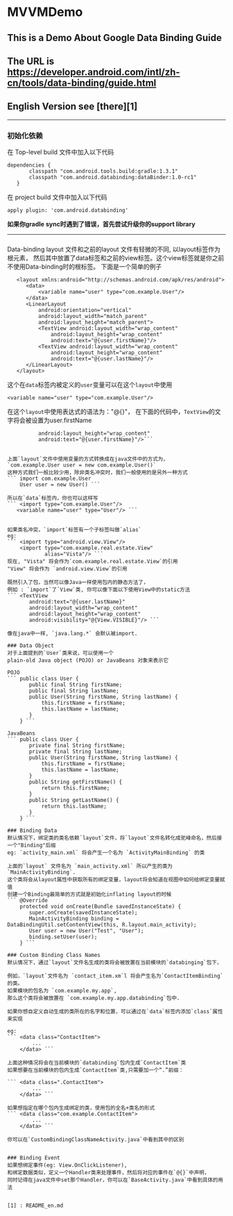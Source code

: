 # MVVMDemo
## This is a Demo About Google Data Binding Guide
## The URL is https://developer.android.com/intl/zh-cn/tools/data-binding/guide.html
## English Version see [there][1]
---

### 初始化依赖

在 Top-level build 文件中加入以下代码

    dependencies {
           classpath "com.android.tools.build:gradle:1.3.1"
           classpath "com.android.databinding:dataBinder:1.0-rc1"
       }

在 project build 文件中加入以下代码

    apply plugin: 'com.android.databinding'

**如果你gradle sync时遇到了错误，首先尝试升级你的support library**

---

###
Data-binding layout 文件和之前的layout 文件有轻微的不同, 以layout标签作为根元素，
然后其中放置了data标签和之前的view标签。这个view标签就是你之前不使用Data-binding时的根标签。
下面是一个简单的例子
```<?xml version="1.0" encoding="utf-8"?>
   <layout xmlns:android="http://schemas.android.com/apk/res/android">
      <data>
          <variable name="user" type="com.example.User"/>
      </data>
      <LinearLayout
          android:orientation="vertical"
          android:layout_width="match_parent"
          android:layout_height="match_parent">
          <TextView android:layout_width="wrap_content"
              android:layout_height="wrap_content"
              android:text="@{user.firstName}"/>
          <TextView android:layout_width="wrap_content"
              android:layout_height="wrap_content"
              android:text="@{user.lastName}"/>
      </LinearLayout>
   </layout>
```
这个在`data`标签内被定义的`user`变量可以在这个`layout`中使用

```<variable name="user" type="com.example.User"/>```

在这个`layout`中使用表达式的语法为："@{}"，
在下面的代码中，`TextView`的文字将会被设置为user.firstName

```<TextView android:layout_width="wrap_content"
          android:layout_height="wrap_content"
          android:text="@{user.firstName}"/>```


上面`layout`文件中使用变量的方式转换成在java文件中的方式为，
`com.example.User user = new com.example.User()`
这种方式我们一般比较少用，除非类名冲突时，我们一般使用的是另外一种方式
``` import com.example.User
    User user = new User() ```

所以在`data`标签内，你也可以这样写
``` <import type="com.example.User"/>
   <variable name="user" type="User"/> ```


如果类名冲突，`import`标签有一个子标签叫做`alias`
eg:
``` <import type="android.view.View"/>
    <import type="com.example.real.estate.View"
            alias="Vista"/> ```
现在, "Vista" 将会作为`com.example.real.estate.View`的引用
"View" 将会作为 `android.view.View`的引用

既然引入了包，当然可以像Java一样使用包内的静态方法了，
例如 : `import`了`View`类, 你可以像下面以下使用View中的static方法
``` <TextView
       android:text="@{user.lastName}"
       android:layout_width="wrap_content"
       android:layout_height="wrap_content"
       android:visibility="@{View.VISIBLE}"/> ```

像在java中一样, `java.lang.*` 会默认被import.

### Data Object
对于上面提到的`User`类来说，可以使用一个
plain-old Java object (POJO) or JavaBeans 对象来表示它

POJO
``` public class User {
       public final String firstName;
       public final String lastName;
       public User(String firstName, String lastName) {
           this.firstName = firstName;
           this.lastName = lastName;
       }
    } ```

JavaBeans
``` public class User {
       private final String firstName;
       private final String lastName;
       public User(String firstName, String lastName) {
           this.firstName = firstName;
           this.lastName = lastName;
       }
       public String getFirstName() {
           return this.firstName;
       }
       public String getLastName() {
           return this.lastName;
       }
    } ```

### Binding Data
默认情况下，绑定类的类名依赖`layout`文件，将`layout`文件名转化成驼峰命名，然后接一个"Binding"后缀
eg: `activity_main.xml` 将会产生一个名为 `ActivityMainBinding` 的类

上面的`layout` 文件名为 `main_activity.xml` 所以产生的类为 `MainActivityBinding`.
这个类将会从layout属性中获取所有的绑定变量，layout将会知道在视图中如何给绑定变量赋值
创建一个Binding最简单的方式就是初始化inflating layout的时候
``` @Override
    protected void onCreate(Bundle savedInstanceState) {
       super.onCreate(savedInstanceState);
       MainActivityBinding binding = DataBindingUtil.setContentView(this, R.layout.main_activity);
       User user = new User("Test", "User");
       binding.setUser(user);
    } ```

### Custom Binding Class Names
默认情况下，通过`layout`文件名生成的类将会被放置在当前模块的`databinging`包下，

例如，`layout`文件名为 `contact_item.xm`l 将会产生名为`ContactItemBinding`的类。
如果模块的包名为 `com.example.my.app`,
那么这个类将会被放置在 `com.example.my.app.databinding`包中.

如果你想自定义自动生成的类所在的名字和位置，可以通过在`data`标签内添加`class`属性来实现

eg:
``` <data class="ContactItem">
        ...
    </data> ```

上面这种情况将会在当前模块的`databinding`包内生成`ContactItem`类
如果想要在当前模块的包内生成`ContactItem`类,只需要加一个“.”前缀：

``` <data class=".ContactItem">
        ...
    </data> ```

如果想指定在哪个包内生成绑定的类，使用包的全名+类名的形式
``` <data class="com.example.ContactItem">
        ...
    </data> ```

你可以在`CustomBindingClassNameActivity.java`中看到其中的区别


### Binding Event
如果想绑定事件(eg: View.OnClickListener),
和绑定数据类似，定义一个Handler类来处理事件，然后将对应的事件在`@{}`中声明，
同时记得在java文件中set那个Handler，你可以在`BaseActivity.java`中看到具体的用法


[1] : README_en.md




